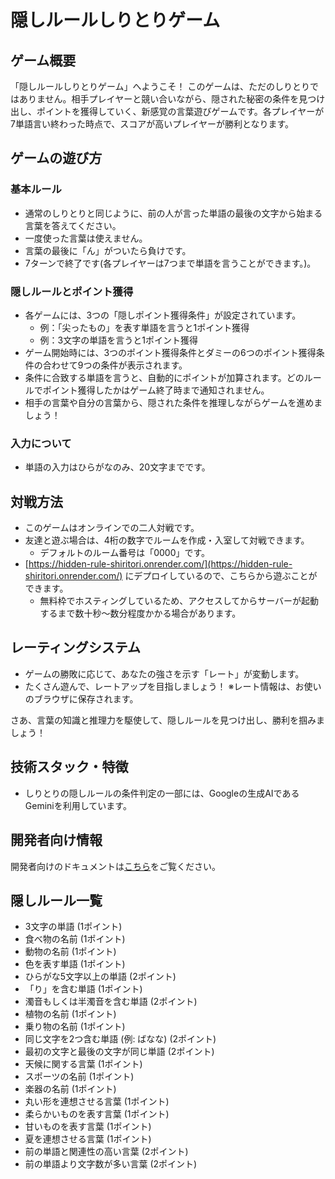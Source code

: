 # 隠しルールしりとりゲーム

## ゲーム概要

「隠しルールしりとりゲーム」へようこそ！
このゲームは、ただのしりとりではありません。相手プレイヤーと競い合いながら、隠された秘密の条件を見つけ出し、ポイントを獲得していく、新感覚の言葉遊びゲームです。各プレイヤーが7単語言い終わった時点で、スコアが高いプレイヤーが勝利となります。

## ゲームの遊び方

### 基本ルール

- 通常のしりとりと同じように、前の人が言った単語の最後の文字から始まる言葉を答えてください。
- 一度使った言葉は使えません。
- 言葉の最後に「ん」がついたら負けです。
- 7ターンで終了です(各プレイヤーは7つまで単語を言うことができます。)。

### 隠しルールとポイント獲得

- 各ゲームには、3つの「隠しポイント獲得条件」が設定されています。
    - 例：「尖ったもの」を表す単語を言うと1ポイント獲得
    - 例：3文字の単語を言うと1ポイント獲得
- ゲーム開始時には、3つのポイント獲得条件とダミーの6つのポイント獲得条件の合わせて9つの条件が表示されます。
- 条件に合致する単語を言うと、自動的にポイントが加算されます。どのルールでポイント獲得したかはゲーム終了時まで通知されません。
- 相手の言葉や自分の言葉から、隠された条件を推理しながらゲームを進めましょう！

### 入力について

- 単語の入力はひらがなのみ、20文字までです。

## 対戦方法

- このゲームはオンラインでの二人対戦です。
- 友達と遊ぶ場合は、4桁の数字でルームを作成・入室して対戦できます。
    - デフォルトのルーム番号は「0000」です。
- [https://hidden-rule-shiritori.onrender.com/](https://hidden-rule-shiritori.onrender.com/) にデプロイしているので、こちらから遊ぶことができます。
    - 無料枠でホスティングしているため、アクセスしてからサーバーが起動するまで数十秒～数分程度かかる場合があります。

## レーティングシステム

- ゲームの勝敗に応じて、あなたの強さを示す「レート」が変動します。
- たくさん遊んで、レートアップを目指しましょう！
  ※レート情報は、お使いのブラウザに保存されます。

さあ、言葉の知識と推理力を駆使して、隠しルールを見つけ出し、勝利を掴みましょう！

## 技術スタック・特徴

- しりとりの隠しルールの条件判定の一部には、Googleの生成AIであるGeminiを利用しています。

## 開発者向け情報

開発者向けのドキュメントは[こちら](./docs/development.md)をご覧ください。

## 隠しルール一覧

- 3文字の単語 (1ポイント)
- 食べ物の名前 (1ポイント)
- 動物の名前 (1ポイント)
- 色を表す単語 (1ポイント)
- ひらがな5文字以上の単語 (2ポイント)
- 「り」を含む単語 (1ポイント)
- 濁音もしくは半濁音を含む単語 (2ポイント)
- 植物の名前 (1ポイント)
- 乗り物の名前 (1ポイント)
- 同じ文字を2つ含む単語 (例: ばなな) (2ポイント)
- 最初の文字と最後の文字が同じ単語 (2ポイント)
- 天候に関する言葉 (1ポイント)
- スポーツの名前 (1ポイント)
- 楽器の名前 (1ポイント)
- 丸い形を連想させる言葉 (1ポイント)
- 柔らかいものを表す言葉 (1ポイント)
- 甘いものを表す言葉 (1ポイント)
- 夏を連想させる言葉 (1ポイント)
- 前の単語と関連性の高い言葉 (2ポイント)
- 前の単語より文字数が多い言葉 (2ポイント)

